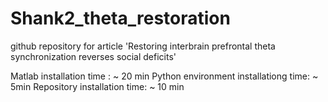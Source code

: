 # Shank2_theta_restoration
github repository for article 'Restoring interbrain prefrontal theta synchronization reverses social deficits'


Matlab installation time : ~ 20 min
Python environment installationg time: ~ 5min
Repository installation time: ~ 10 min 
